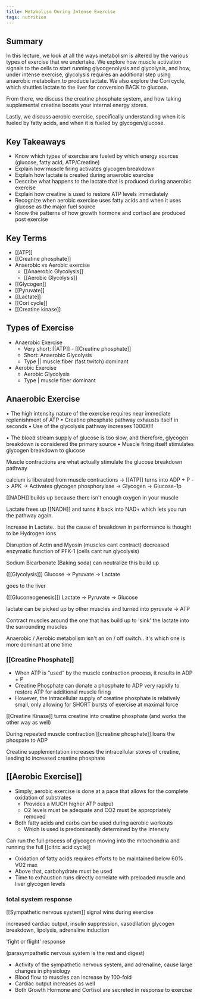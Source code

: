 ```yaml
---
title: Metabolism During Intense Exercise
tags: nutrition
---
```



## Summary
In this lecture, we look at all the ways metabolism is altered by the various types of exercise that we undertake.  We explore how muscle activation signals to the cells to start running glycogenolysis and glycolysis, and how, under intense exercise, glycolysis requires an additional step using anaerobic metabolism to produce lactate.  We also explore the Cori cycle, which shuttles lactate to the liver for conversion BACK to glucose.

From there, we discuss the creatine phosphate system, and how taking supplemental creatine boosts your internal energy stores.

Lastly, we discuss aerobic exercise, specifically understanding when it is fueled by fatty acids, and when it is fueled by glycogen/glucose.

## Key Takeaways
- Know which types of exercise are fueled by which energy sources (glucose, fatty acid, ATP/Creatine)
- Explain how muscle firing activates glycogen breakdown
- Explain how lactate is created during anaerobic exercise
- Describe what happens to the lactate that is produced during anaerobic exercise
- Explain how creatine is used to restore ATP levels immediately
- Recognize when aerobic exercise uses fatty acids and when it uses glucose as the major fuel source
- Know the patterns of how growth hormone and cortisol are produced post exercise

## Key Terms
- [[ATP]]
- [[Creatine phosphate]]
- Anaerobic vs Aerobic exercise
  - [[Anaerobic Glycolysis]] 
  - [[Aerobic Glycolysis]]
- [[Glycogen]]
- [[Pyruvate]]
- [[Lactate]]
- [[Cori cycle]]
- [[Creatine kinase]]

## Types of Exercise
- Anaerobic Exercise
  - Very short: [[ATP]] - [[Creatine phosphate]]
  - Short: Anaerobic Glycolysis
  - Type || muscle fiber (fast twitch) dominant
- Aerobic Exercise
  - Aerobic Glycolysis
  - Type | muscle fiber dominant

## Anaerobic Exercise

• The high intensity nature of the exercise requires near immediate replenishment of ATP
  • Creatine phosphate pathway exhausts itself in seconds 
  • Use of the glycolysis pathway increases 1000X!!!
  
• The blood stream supply of glucose is too slow, and therefore, glycogen breakdown is considered the primary source
• Muscle firing itself stimulates glycogen breakdown to glucose

Muscle contractions are what actually stimulate the glucose breakdown pathway

calcium is liberated from muscle contractions
-> [[ATP]] turns into ADP + P
-> APK -> Activates glycogen phosphorylase -> Glycogen -> Glucose-1p

[[NADH]] builds up because there isn't enough oxygen in your muscle

Lactate frees up [[NADH]] and turns it back into NAD+ which lets you run the pathway again. 

Increase in Lactate.. but the cause of breakdown in performance is thought to be Hydrogen ions

Disruption of Actin and Myosin (muscles cant contract)
decreased enzymatic function of PFK-1 (cells cant run glycolysis)

Sodium Bicarbonate (Baking soda) can neutralize this build up

([[Glycolysis]])
Glucose -> Pyruvate -> Lactate

goes to the liver

([[Gluconeogenesis]])
Lactate -> Pyruvate -> Glucose

lactate can be picked up by other muscles and turned into pyruvate -> ATP

Contract muscles around the one that has build up to 'sink' the lactate into the surrounding muscles

Anaerobic / Aerobic metabolism isn't an on / off switch.. it's which one is more dominant at one time

### [[Creatine Phosphate]]
- When ATP is “used” by the muscle contraction process, it results in ADP + P
- Creatine Phosphate can donate a phosphate to ADP very rapidly to restore ATP for additional muscle firing
- However, the intracellular supply of creatine phosphate is relatively small, only allowing for SHORT bursts of exercise at maximal force

[[Creatine Kinase]] turns creatine into creatine phosphate (and works the other way as well)

During repeated muscle contraction
[[creatine phosphate]] loans the phospate to ADP

Creatine supplementation increases the intracellular stores of creatine, leading to increased creatine phosphate

## [[Aerobic Exercise]]
- Simply, aerobic exercise is done at a pace that allows for the complete oxidation of substrates
  - Provides a MUCH higher ATP output
  - O2 levels must be adequate and CO2 must be appropriately removed
- Both fatty acids and carbs can be used during aerobic workouts
  - Which is used is predominantly determined by the intensity

Can run the full process of glycogen moving into the mitochondria and running the full [[citric acid cycle]]

- Oxidation of fatty acids requires efforts to be maintained below 60% VO2 max
- Above that, carbohydrate must be used
- Time to exhaustion runs directly correlate with preloaded muscle and liver glycogen levels


### total system response

[[Sympathetic nervous system]] signal wins during exercise

increased cardiac output, insulin suppression, vasodilation glycogen breakdown, lipolysis, adrenaline induction

'fight or flight' response

(parasympathetic nervous system is the rest and digest)

- Activity of the sympathetic nervous system, and adrenaline, cause large changes in physiology
- Blood flow to muscles can increase by 100-fold
- Cardiac output increases as well
- Both Growth Hormone and Cortisol are secreted in response to exercise


